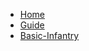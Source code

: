 <!-- docs/_sidebar.md -->

* [Home](/)
* [Guide](guide.md "The greatest guide in the world")
* [Basic-Infantry](Basic-Infantry.md )
